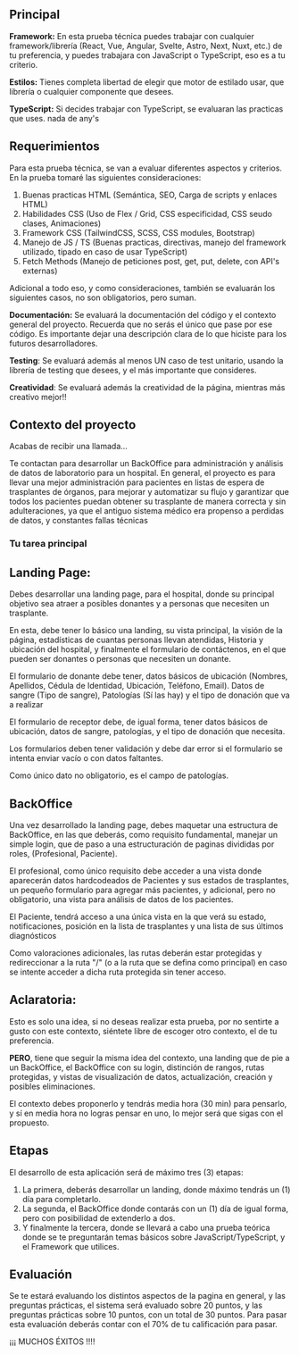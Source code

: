 ## Principal 

**Framework:**
En esta prueba técnica puedes trabajar con cualquier framework/librería (React, Vue, Angular, Svelte, Astro, Next, Nuxt, etc.) de tu preferencia,
y puedes trabajara con JavaScript o TypeScript, eso es a tu criterio.

**Estilos:**
Tienes completa libertad de elegir que motor de estilado usar, que librería o cualquier componente que desees.

**TypeScript:**
Si decides trabajar con TypeScript, se evaluaran las practicas que uses. nada de any's

## Requerimientos

Para esta prueba técnica, se van a evaluar diferentes aspectos y criterios. En la prueba tomaré las siguientes consideraciones:

1) Buenas practicas HTML (Semántica, SEO, Carga de scripts y enlaces HTML)
2) Habilidades CSS (Uso de Flex / Grid, CSS especificidad, CSS seudo clases, Animaciones)
3) Framework CSS (TailwindCSS, SCSS, CSS modules, Bootstrap)
4) Manejo de JS / TS (Buenas practicas, directivas, manejo del framework utilizado, tipado en caso de usar TypeScript)
5) Fetch Methods (Manejo de peticiones post, get, put, delete, con API's externas)

Adicional a todo eso, y como consideraciones, también se evaluarán los siguientes casos, no son obligatorios, pero suman.

**Documentación:** 
Se evaluará la documentación del código y el contexto general del proyecto. Recuerda que no serás el único que pase por ese código. Es importante dejar una descripción clara de lo que hiciste para los futuros desarrolladores.

**Testing**:
Se evaluará además al menos UN caso de test unitario, usando la librería de testing que desees, y el más importante que consideres.

**Creatividad**:
Se evaluará además la creatividad de la página, mientras más creativo mejor!!


## Contexto del proyecto

Acabas de recibir una llamada...

Te contactan para desarrollar un BackOffice para administración y análisis de datos de laboratorio para un hospital. En general, el proyecto es para llevar una mejor administración para pacientes en listas de espera de trasplantes de órganos, para mejorar y automatizar su flujo y garantizar que todos los pacientes puedan obtener su trasplante de manera correcta y sin adulteraciones, ya que el antiguo sistema médico era propenso a perdidas de datos, y constantes fallas técnicas

### Tu tarea principal

**Landing Page:**
---

Debes desarrollar una landing page, para el hospital, donde su principal objetivo sea atraer a posibles donantes y a personas que necesiten un trasplante. 

En esta, debe tener lo básico una landing, su vista principal, la visión de la página, estadísticas de cuantas personas llevan atendidas, Historia y ubicación del hospital, y finalmente el formulario de contáctenos, en el que pueden ser donantes o personas que necesiten un donante.

El formulario de donante debe tener, datos básicos de ubicación (Nombres, Apellidos, Cédula de Identidad, Ubicación, Teléfono, Email). Datos de sangre (Tipo de sangre), Patologías (Sí las hay) y el tipo de donación que va a realizar

El formulario de receptor debe, de igual forma, tener datos básicos de ubicación, datos de sangre, patologías, y el tipo de donación que necesita.

Los formularios deben tener validación y debe dar error si el formulario se intenta enviar vacío o con datos faltantes.

Como único dato no obligatorio, es el campo de patologías.

**BackOffice**
---

Una vez desarrollado la landing page, debes maquetar una estructura de BackOffice, en las que deberás, como requisito fundamental, manejar un simple login, que de paso a una estructuración de paginas divididas por roles, (Profesional, Paciente). 

El profesional, como único requisito debe acceder a una vista donde aparecerán datos hardcodeados de Pacientes y sus estados de trasplantes, un pequeño formulario para agregar más pacientes, y adicional, pero no obligatorio, una vista para análisis de datos de los pacientes.

El Paciente, tendrá acceso a una única vista en la que verá su estado, notificaciones, posición en la lista de trasplantes y una lista de sus últimos diagnósticos

Como valoraciones adicionales, las rutas deberán estar protegidas y redireccionar a la ruta "/" (o a la ruta que se defina como principal) en caso se intente acceder a dicha ruta protegida sin tener acceso.

**Aclaratoria:**
---
Esto es solo una idea, si no deseas realizar esta prueba, por no sentirte a gusto con este contexto, siéntete libre de escoger otro contexto, el de tu preferencia.

**PERO**, tiene que seguir la misma idea del contexto, una landing que de pie a un BackOffice, el BackOffice con su login, distinción de rangos, rutas protegidas, y vistas de visualización de datos, actualización, creación y posibles eliminaciones.

El contexto debes proponerlo y tendrás media hora (30 min) para pensarlo, y sí en media hora no logras pensar en uno, lo mejor será que sigas con el propuesto.

## Etapas

El desarrollo de esta aplicación será de máximo tres (3) etapas:

1) La primera, deberás desarrollar un landing, donde máximo tendrás un (1) día para completarlo.
2) La segunda, el BackOffice donde contarás con un (1) día de igual forma, pero con posibilidad de extenderlo a dos.
3) Y finalmente la tercera, donde se llevará a cabo una prueba teórica donde se te preguntarán temas básicos sobre JavaScript/TypeScript, y el Framework que utilices. 


## Evaluación

Se te estará evaluando los distintos aspectos de la pagina en general, y las preguntas prácticas, el sistema será evaluado sobre 20 puntos, y las preguntas prácticas sobre 10 puntos, con un total de 30 puntos. Para pasar esta evaluación deberás contar con el 70% de tu calificación para pasar.

¡¡¡ MUCHOS ÉXITOS !!!!